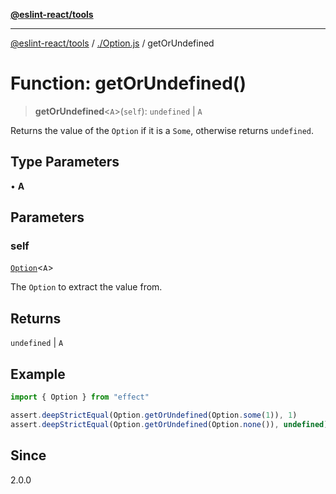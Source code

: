 [**@eslint-react/tools**](../../README.md)

***

[@eslint-react/tools](../../README.md) / [./Option.js](../README.md) / getOrUndefined

# Function: getOrUndefined()

> **getOrUndefined**\<`A`\>(`self`): `undefined` \| `A`

Returns the value of the `Option` if it is a `Some`, otherwise returns `undefined`.

## Type Parameters

• **A**

## Parameters

### self

[`Option`](../type-aliases/Option.md)\<`A`\>

The `Option` to extract the value from.

## Returns

`undefined` \| `A`

## Example

```ts
import { Option } from "effect"

assert.deepStrictEqual(Option.getOrUndefined(Option.some(1)), 1)
assert.deepStrictEqual(Option.getOrUndefined(Option.none()), undefined)
```

## Since

2.0.0
